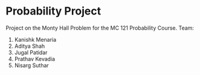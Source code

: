 # Probability Project
Project on the Monty Hall Problem for the MC 121 Probability Course.
Team:
<ol>
  <li> Kanishk Menaria
  <li> Aditya Shah
  <li> Jugal Patidar
  <li> Prathav Kevadia
  <li> Nisarg Suthar
</ol>
